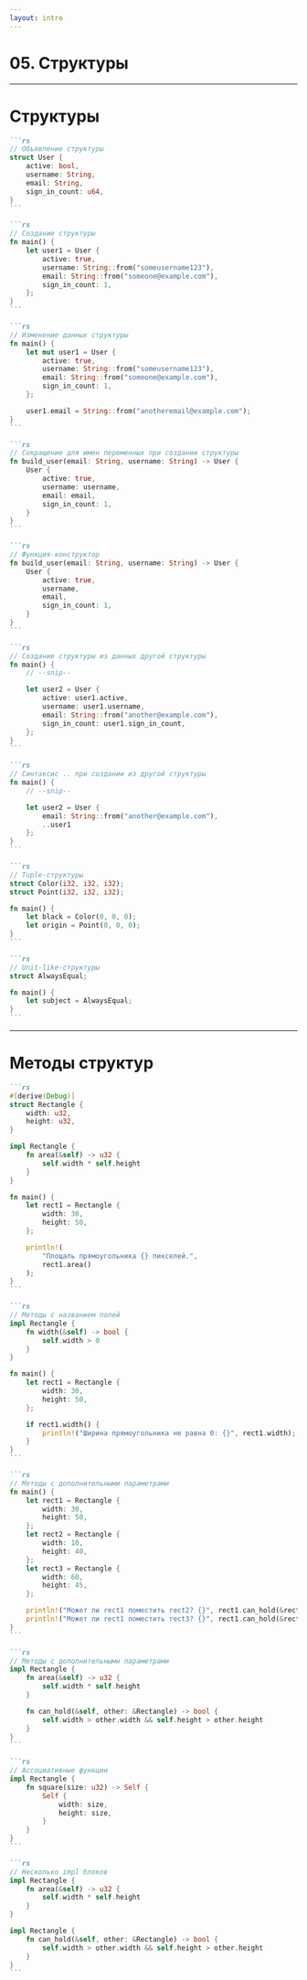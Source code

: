```yaml
---
layout: intro
---
```


# 05. Структуры

---

# Структуры

````md magic-move
```rs
// Объявление структуры
struct User {
    active: bool,
    username: String,
    email: String,
    sign_in_count: u64,
}
```

```rs
// Создание структуры
fn main() {
    let user1 = User {
        active: true,
        username: String::from("someusername123"),
        email: String::from("someone@example.com"),
        sign_in_count: 1,
    };
}
```

```rs
// Изменение данных структуры
fn main() {
    let mut user1 = User {
        active: true,
        username: String::from("someusername123"),
        email: String::from("someone@example.com"),
        sign_in_count: 1,
    };

    user1.email = String::from("anotheremail@example.com");
}
```

```rs
// Сокращение для имен переменных при создании структуры
fn build_user(email: String, username: String) -> User {
    User {
        active: true,
        username: username,
        email: email,
        sign_in_count: 1,
    }
}
```

```rs
// Функция-конструктор
fn build_user(email: String, username: String) -> User {
    User {
        active: true,
        username,
        email,
        sign_in_count: 1,
    }
}
```

```rs
// Создание структуры из данных другой структуры
fn main() {
    // --snip--

    let user2 = User {
        active: user1.active,
        username: user1.username,
        email: String::from("another@example.com"),
        sign_in_count: user1.sign_in_count,
    };
}
```

```rs
// Синтаксис .. при создании из другой структуры
fn main() {
    // --snip--

    let user2 = User {
        email: String::from("another@example.com"),
        ..user1
    };
}
```

```rs
// Tuple-структуры
struct Color(i32, i32, i32);
struct Point(i32, i32, i32);

fn main() {
    let black = Color(0, 0, 0);
    let origin = Point(0, 0, 0);
}
```

```rs
// Unit-like-структуры
struct AlwaysEqual;

fn main() {
    let subject = AlwaysEqual;
}
```
````

---

# Методы структур

````md magic-move
```rs
#[derive(Debug)]
struct Rectangle {
    width: u32,
    height: u32,
}

impl Rectangle {
    fn area(&self) -> u32 {
        self.width * self.height
    }
}

fn main() {
    let rect1 = Rectangle {
        width: 30,
        height: 50,
    };

    println!(
        "Площаль прямоугольника {} пикселей.",
        rect1.area()
    );
}
```

```rs
// Методы с названием полей
impl Rectangle {
    fn width(&self) -> bool {
        self.width > 0
    }
}

fn main() {
    let rect1 = Rectangle {
        width: 30,
        height: 50,
    };

    if rect1.width() {
        println!("Ширина прямоугольника не равна 0: {}", rect1.width);
    }
}
```

```rs
// Методы с дополнительными параметрами
fn main() {
    let rect1 = Rectangle {
        width: 30,
        height: 50,
    };
    let rect2 = Rectangle {
        width: 10,
        height: 40,
    };
    let rect3 = Rectangle {
        width: 60,
        height: 45,
    };

    println!("Может ли rect1 поместить rect2? {}", rect1.can_hold(&rect2));
    println!("Может ли rect1 поместить rect3? {}", rect1.can_hold(&rect3));
}
```

```rs
// Методы с дополнительными параметрами
impl Rectangle {
    fn area(&self) -> u32 {
        self.width * self.height
    }

    fn can_hold(&self, other: &Rectangle) -> bool {
        self.width > other.width && self.height > other.height
    }
}
```

```rs
// Ассоциативные функции
impl Rectangle {
    fn square(size: u32) -> Self {
        Self {
            width: size,
            height: size,
        }
    }
}
```

```rs
// Несколько impl блоков
impl Rectangle {
    fn area(&self) -> u32 {
        self.width * self.height
    }
}

impl Rectangle {
    fn can_hold(&self, other: &Rectangle) -> bool {
        self.width > other.width && self.height > other.height
    }
}
```
````

